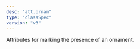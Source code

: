 ```yaml
---
desc: "att.ornam"
type: "classSpec"
version: "v3"
---
```


Attributes for marking the presence of an ornament.